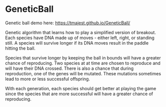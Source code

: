 # GeneticBall

Genetic ball demo here: https://tmajest.github.io/GeneticBall/

Genetic algorithm that learns how to play a simplified version of breakout.
Each species have DNA made up of moves - either left, right, or standing still.  A species will survive longer
if its DNA moves result in the paddle hitting the ball.

Species that survive longer by keeping the ball in bounds will have a greater chance of reproducing.
Two species at at time are chosen to reproduce and will have their DNA crossed.  There is also a chance that
during reproduction, one of the genes will be mutated.  These mutations sometimes lead to more or less successful
offspring.

With each generation, each species should get better at playing the game since the species that are more successful
will have a greater chance of reproducing.
